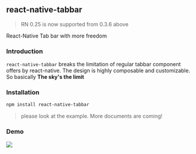 ## react-native-tabbar

> RN 0.25 is now supported from 0.3.6 above

React-Native Tab bar with more freedom

### Introduction

`react-native-tabbar` breaks the limitation of regular tabbar component offers by react-native. The design is highly composable and customizable. So basically **The sky's the limit**

### Installation

```bash
npm install react-native-tabbar
```

> please look at the example. More documents are coming!

### Demo

![](./tab-demo.gif)
